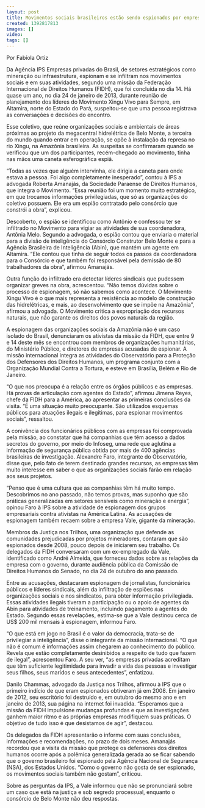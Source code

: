 ```yaml
---
layout: post
title: Movimentos sociais brasileiros estão sendo espionados por empresas
created: 1392817813
images: []
video: 
tags: []
---
```



Por Fabíola Ortiz

Da Agência IPS
Empresas privadas do Brasil, de setores estratégicos como mineração ou infraestrutura, espionam e se infiltram nos movimentos sociais e em suas atividades, segundo uma missão da Federação Internacional de Direitos Humanos (FIDH), que foi concluída no dia 14. Há quase um ano, no dia 24 de janeiro de 2013, durante reunião de planejamento dos líderes do Movimento Xingu Vivo para Sempre, em Altamira, norte do Estado do Pará, suspeitou-se que uma pessoa registrava as conversações e decisões do encontro.


Esse coletivo, que reúne organizações sociais e ambientais de áreas próximas ao projeto da megacentral hidrelétrica de Belo Monte, a terceira do mundo quando entrar em operação, se opõe à instalação da represa no rio Xingu, na Amazônia brasileira. As suspeitas se confirmaram quando se verificou que um dos participantes, recém-chegado ao movimento, tinha nas mãos uma caneta esferográfica espiã.


“Todas as vezes que alguém intervinha, ele dirigia a caneta para onde estava a pessoa. Foi algo completamente inesperado”, contou à IPS a advogada Roberta Amanajás, da Sociedade Paraense de Direitos Humanos, que integra o Movimento. “Essa reunião foi um momento muito estratégico, em que trocamos informações privilegiadas, que só as organizações do coletivo possuem. Ele era um espião contratado pelo consórcio que constrói a obra”, explicou.


Descoberto, o espião se identificou como Antônio e confessou ter se infiltrado no Movimento para vigiar as atividades de sua coordenadora, Antônia Melo. Segundo a advogada, o espião contou que enviaria o material para a divisão de inteligência do Consórcio Construtor Belo Monte e para a Agência Brasileira de Inteligência (Abin), que mantém um agente em Altamira. “Ele contou que tinha de seguir todos os passos da coordenadora para o Consórcio e que também foi responsável pela demissão de 80 trabalhadores da obra”, afirmou Amanajás.


Outra função do infiltrado era detectar líderes sindicais que pudessem organizar greves na obra, acrescentou. “Não temos dúvidas sobre o processo de espionagem, só não sabemos como acontece. O Movimento Xingu Vivo é o que mais representa a resistência ao modelo de construção das hidrelétricas, e mais, ao desenvolvimento que se impõe na Amazônia”, afirmou a advogada. O Movimento critica a expropriação dos recursos naturais, que não garante os direitos dos povos naturais da região.


A espionagem das organizações sociais da Amazônia não é um caso isolado do Brasil, denunciaram os ativistas da missão da FIDH, que entre 9 e 14 deste mês se encontrou com membros de organizações humanitárias, do Ministério Público, e diretores de empresas acusadas de espionar. A missão internacional integra as atividades do Observatório para a Proteção dos Defensores dos Direitos Humanos, um programa conjunto com a Organização Mundial Contra a Tortura, e esteve em Brasília, Belém e Rio de Janeiro.


“O que nos preocupa é a relação entre os órgãos públicos e as empresas. Há provas de articulação com agentes do Estado”, afirmou Jimena Reyes, chefe da FIDH para a América, ao apresentar as primeiras conclusões da visita. “É uma situação muito preocupante. São utilizados esquemas públicos para atuações ilegais e ilegítimas, para espionar movimentos sociais”, ressaltou.


A conivência dos funcionários públicos com as empresas foi comprovada pela missão, ao constatar que há companhias que têm acesso a dados secretos do governo, por meio do Infoseg, uma rede que aglutina a informação de segurança pública obtida por mais de 400 agências brasileiras de investigação. Alexandre Faro, integrante do Observatório, disse que, pelo fato de terem destinado grandes recursos, as empresas têm muito interesse em saber o que as organizações sociais farão em relação aos seus projetos.


“Penso que é uma cultura que as companhias têm há muito tempo. Descobrimos no ano passado, não temos provas, mas suponho que são práticas generalizadas em setores sensíveis como mineração e energia”, opinou Faro à IPS sobre a atividade de espionagem dos grupos empresariais contra ativistas na América Latina. As acusações de espionagem também recaem sobre a empresa Vale, gigante da mineração.


Membros da Justiça nos Trilhos, uma organização que defende as comunidades prejudicadas por projetos mineradores, contaram que são espionados desde 2008, pouco depois de iniciarem seu trabalho. Os delegados da FIDH conversaram com um ex-empregado da Vale, identificado como André Almeida, que forneceu dados sobre as relações da empresa com o governo, durante audiência pública da Comissão de Direitos Humanos do Senado, no dia 24 de outubro do ano passado.


Entre as acusações, destacaram espionagem de jornalistas, funcionários públicos e líderes sindicais, além da infiltração de espiões nas organizações sociais e nos sindicatos, para obter informação privilegiada. Essas atividades ilegais tiveram a participação ou o apoio de agentes da Abin para atividades de treinamento, incluindo pagamento a agentes do Estado. Segundo essas revelações, estima-se que a Vale destinou cerca de US$ 200 mil mensais à espionagem, informou Faro.


“O que está em jogo no Brasil é o valor da democracia, trata-se de privilegiar a inteligência”, disse o integrante da missão internacional. “O que não é comum é informações assim chegarem ao conhecimento do público. Revela que estão completamente desinibidos a respeito de tudo que fazem de ilegal”, acrescentou Faro. A seu ver, “as empresas privadas acreditam que têm suficiente legitimidade para invadir a vida das pessoas e investigar seus filhos, seus maridos e seus antecedentes”, enfatizou.


Danilo Chammas, advogado da Justiça nos Trilhos, afirmou à IPS que o primeiro indício de que eram espionados obtiveram já em 2008. Em janeiro de 2012, seu escritório foi destruído e, em outubro do mesmo ano e em janeiro de 2013, sua página na internet foi invadida. “Esperamos que a missão da FIDH impulsione mudanças profundas e que as investigações ganhem maior ritmo e as próprias empresas modifiquem suas práticas. O objetivo de tudo isso é que desistamos de agir”, destacou.


Os delegados da FIDH apresentarão o informe com suas conclusões, informações e recomendações, no prazo de dois meses. Amanajás recordou que a visita da missão que protege os defensores dos direitos humanos ocorre após a polêmica generalizada gerada ao se ficar sabendo que o governo brasileiro foi espionado pela Agência Nacional de Segurança (NSA), dos Estados Unidos. “Como o governo não gosta de ser espionado, os movimentos sociais também não gostam”, criticou.


Sobre as perguntas da IPS, a Vale informou que não se pronunciará sobre um caso que está na justiça e sob segredo processual, enquanto o consórcio de Belo Monte não deu respostas.
 
